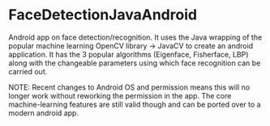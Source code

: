 # FaceDetectionJavaAndroid
Android app on face detection/recognition. It uses the Java wrapping of the popular machine learning OpenCV library -> JavaCV to create an android application. It has the 3 popular algorithms (Eigenface, Fisherface, LBP) along with the changeable parameters using which face recognition can be carried out.


NOTE: Recent changes to Android OS and permission means this will no longer work without reworking the permission in the app. The core machine-learning features are still valid though and can be ported over to a modern android app.
